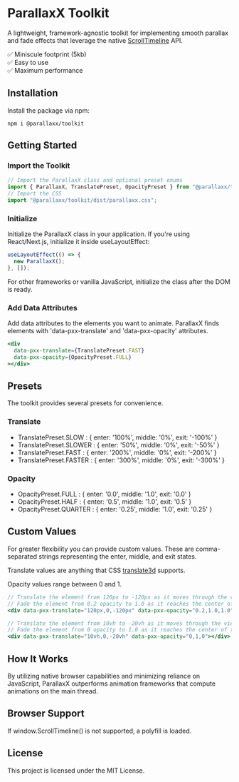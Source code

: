 # ParallaxX Toolkit

A lightweight, framework-agnostic toolkit for implementing smooth parallax and fade effects that leverage the native [ScrollTimeline](https://developer.mozilla.org/en-US/docs/Web/API/ScrollTimeline) API.

✅ Miniscule footprint (5kb)  
✅ Easy to use  
✅ Maximum performance

## Installation

Install the package via npm:

```
npm i @parallaxx/toolkit
```

## Getting Started

### Import the Toolkit

```typescript
// Import the ParallaxX class and optional preset enums
import { ParallaxX, TranslatePreset, OpacityPreset } from "@parallaxx/toolkit";
// Import the CSS
import "@parallaxx/toolkit/dist/parallaxx.css";
```

### Initialize

Initialize the ParallaxX class in your application.
If you're using React/Next.js, initialize it inside useLayoutEffect:

```jsx
useLayoutEffect(() => {
  new ParallaxX();
}, []);
```

For other frameworks or vanilla JavaScript, initialize the class after the DOM is ready.

### Add Data Attributes

Add data attributes to the elements you want to animate.
ParallaxX finds elements with 'data-pxx-translate' and 'data-pxx-opacity' attributes.

```jsx
<div
  data-pxx-translate={TranslatePreset.FAST}
  data-pxx-opacity={OpacityPreset.FULL}
></div>
```

## Presets

The toolkit provides several presets for convenience.

### Translate

- TranslatePreset.SLOW : { enter: '100%', middle: '0%', exit: '-100%' }
- TranslatePreset.SLOWER : { enter: '50%', middle: '0%', exit: '-50%' }
- TranslatePreset.FAST : { enter: '200%', middle: '0%', exit: '-200%' }
- TranslatePreset.FASTER : { enter: '300%', middle: '0%', exit: '-300%' }

### Opacity

- OpacityPreset.FULL : { enter: '0.0', middle: '1.0', exit: '0.0' }
- OpacityPreset.HALF : { enter: '0.5', middle: '1.0', exit: '0.5' }
- OpacityPreset.QUARTER : { enter: '0.25', middle: '1.0', exit: '0.25' }

## Custom Values

For greater flexibility you can provide custom values.
These are comma-separated strings representing the enter, middle, and exit states.

Translate values are anything that CSS [translate3d](https://developer.mozilla.org/en-US/docs/Web/CSS/transform-function/translate3d) supports.

Opacity values range between 0 and 1.

```jsx
// Translate the element from 120px to -120px as it moves through the view.
// Fade the element from 0.2 opacity to 1.0 as it reaches the center of the view.
<div data-pxx-translate="120px,0,-120px" data-pxx-opacity="0.2,1.0,1.0"></div>

// Translate the element from 10vh to -20vh as it moves through the view. Aligning in the center (0)
// Fade the element from 0 opacity to 1.0 as it reaches the center of the view, and then back out again as it exits.
<div data-pxx-translate="10vh,0,-20vh" data-pxx-opacity="0,1,0"></div>
```

## How It Works

By utilizing native browser capabilities and minimizing reliance on JavaScript, ParallaxX outperforms animation frameworks that compute animations on the main thread.

## Browser Support

If window.ScrollTimeline() is not supported, a polyfill is loaded.

## License

This project is licensed under the MIT License.

